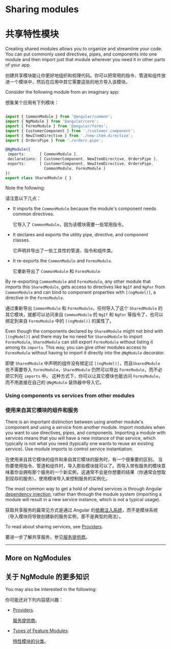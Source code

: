 # Sharing modules

# 共享特性模块

Creating shared modules allows you to organize and streamline your code. You can put commonly
used directives, pipes, and components into one module and then import just that module wherever
you need it in other parts of your app.

创建共享模块能让你更好地组织和梳理代码。你可以把常用的指令、管道和组件放进一个模块中，然后在应用中其它需要这些的地方导入该模块。

Consider the following module from an imaginary app:

想象某个应用有下列模块：

```typescript

import { CommonModule } from '@angular/common';
import { NgModule } from '@angular/core';
import { FormsModule } from '@angular/forms';
import { CustomerComponent } from './customer.component';
import { NewItemDirective } from './new-item.directive';
import { OrdersPipe } from './orders.pipe';

@NgModule({
 imports:      [ CommonModule ],
 declarations: [ CustomerComponent, NewItemDirective, OrdersPipe ],
 exports:      [ CustomerComponent, NewItemDirective, OrdersPipe,
                 CommonModule, FormsModule ]
})
export class SharedModule { }

```

Note the following:

请注意以下几点：

* It imports the `CommonModule` because the module's component needs common directives.

   它导入了 `CommonModule`，因为该模块需要一些常用指令。

* It declares and exports the utility pipe, directive, and component classes.

   它声明并导出了一些工具性的管道、指令和组件类。

* It re-exports the `CommonModule` and `FormsModule`.

   它重新导出了 `CommonModule` 和 `FormsModule`

By re-exporting `CommonModule` and `FormsModule`, any other module that imports this
`SharedModule`, gets access to directives like `NgIf` and `NgFor` from `CommonModule`
and can bind to component properties with `[(ngModel)]`, a directive in the `FormsModule`.

通过重新导出 `CommonModule` 和 `FormsModule`，任何导入了这个 `SharedModule` 的其它模块，就都可以访问来自 `CommonModule` 的 `NgIf` 和 `NgFor` 等指令了，也可以绑定到来自 `FormsModule` 中的 `[(ngModel)]` 的属性了。

Even though the components declared by `SharedModule` might not bind
with `[(ngModel)]` and there may be no need for `SharedModule`
to import `FormsModule`, `SharedModule` can still export
`FormsModule` without listing it among its `imports`. This
way, you can give other modules access to `FormsModule` without
having to import it directly into the `@NgModule` decorator.

即使 `SharedModule` 中声明的组件没有绑定过 `[(ngModel)]`，而且`SharedModule` 也不需要导入 `FormsModule`，`SharedModule` 仍然可以导出 `FormsModule`，而不必把它列在 `imports` 中。
这种方式下，你可以让其它模块也能访问 `FormsModule`，而不用直接在自己的 `@NgModule` 装饰器中导入它。

### Using components vs services from other modules

### 使用来自其它模块的组件和服务

There is an important distinction between using another module's component and
using a service from another module. Import modules when you want to use
directives, pipes, and components. Importing a module with services means that you will have a new instance of that service, which typically is not what you need (typically one wants to reuse an existing service). Use module imports to control service instantiation.

在使用来自其它模块的组件和来自其它模块的服务时，有一个很重要的区别。
当你要使用指令、管道和组件时，导入那些模块就可以了。而导入带有服务的模块意味着你会拥有那个服务的一个新实例，这通常不会是你想要的结果（你通常会想取到现存的服务）。使用模块导入来控制服务的实例化。

The most common way to get a hold of shared services is through Angular
[dependency injection](guide/dependency-injection), rather than through the module system (importing a module will result in a new service instance, which is not a typical usage).

获取共享服务的最常见方式是通过 Angular 的[依赖注入系统](guide/dependency-injection)，而不是模块系统（导入模块将导致创建新的服务实例，那不是典型的用法）。

To read about sharing services, see [Providers](guide/providers).

要进一步了解共享服务，参见[服务提供商](guide/providers)。

<hr />

## More on NgModules

## 关于 NgModule 的更多知识

You may also be interested in the following:

你可能还对下列内容感兴趣：

* [Providers](guide/providers).

   [服务提供商](guide/providers)。

* [Types of Feature Modules](guide/module-types).

   [特性模块的分类](guide/module-types)。
